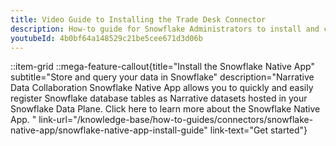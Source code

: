 ```yaml
---
title: Video Guide to Installing the Trade Desk Connector
description: How-to guide for Snowflake Administrators to install and configure the Narrative Data Collaboration Snowflake Native App. 
youtubeId: 4b0bf64a148529c21be5cee671d3d06b
---
```


::item-grid
::mega-feature-callout{title="Install the Snowflake Native App" subtitle="Store and query your data in Snowflake" description="Narrative Data Collaboration Snowflake Native App allows you to quickly and easily register Snowflake database tables as Narrative datasets hosted in your Snowflake Data Plane. Click here to learn more about the Snowflake Native App. " link-url="/knowledge-base/how-to-guides/connectors/snowflake-native-app/snowflake-native-app-install-guide" link-text="Get started"}
